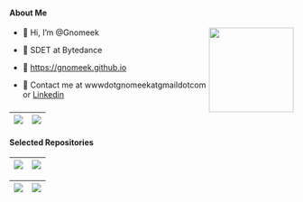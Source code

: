 #### About Me

<a href="https://douban.com/people/152076608">
  <img align="right" src="https://doubanstatswidget.herokuapp.com/douban?id=152076608" align="right" style="width: 150px; height: 150px;"/>
</a>

- 👋 Hi, I’m @Gnomeek

- 💼 SDET at Bytedance

- 👀 https://gnomeek.github.io

- 💬 Contact me at wwwdotgnomeekatgmaildotcom or [Linkedin](https://www.linkedin.com/in/shuyu-zhao-43456812b)
<!-- 
- 💞️ Currently I'm looking for Non-China based job position, SDE/SDET are both acceptable. -->

| <img align="center" src="https://github-readme-stats.vercel.app/api?username=gnomeek&show_icons=true&include_all_commits=true&theme=buefy&hide_border=true" /> | <img align="center" src="https://github-readme-stats.vercel.app/api/top-langs/?username=gnomeek&layout=compact&theme=buefy&hide_border=true" /> |
| ------------- | ------------- |

#### Selected Repositories


| <a href="https://github.com/gnomeek/fango"> <img align="center" src="https://github-readme-stats.vercel.app/api/pin/?username=gnomeek&repo=fango&theme=buefy&hide_border=true" /> </a> | <a href="https://github.com/Gnomeek/GinFizz"> <img align="center" src="https://github-readme-stats.vercel.app/api/pin/?username=gnomeek&repo=GinFizz&theme=buefy&hide_border=true" /> </a> |
| ------------- | ------------- |

| <a href="https://github.com/Gnomeek/vue_nonsense"> <img align="center" src="https://github-readme-stats.vercel.app/api/pin/?username=gnomeek&repo=vue_nonsense&theme=buefy&hide_border=true" /> </a> | <a href="https://github.com/gnomeek/douban_stats_widget"> <img align="center" src="https://github-readme-stats.vercel.app/api/pin/?username=gnomeek&repo=douban_stats_widget&theme=buefy&hide_border=true" /> </a> |
| ------------- | ------------- |
